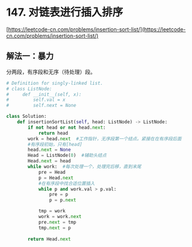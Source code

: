 # 147. 对链表进行插入排序

[https://leetcode-cn.com/problems/insertion-sort-list/](https://leetcode-cn.com/problems/insertion-sort-list/)

## 解法一：暴力

分两段，有序段和无序（待处理）段。

```python
# Definition for singly-linked list.
# class ListNode:
#     def __init__(self, x):
#         self.val = x
#         self.next = None

class Solution:
    def insertionSortList(self, head: ListNode) -> ListNode:
        if not head or not head.next:
            return head
        work = head.next  #工作指针，无序段第一个结点。紧接在在有序段后面
        #有序段初始，只有[head]
        head.next = None
        Head = ListNode(0)  #辅助头结点
        Head.next = head
        while work:  #每次处理一个，处理完后移，直到末尾
            pre = Head
            p = Head.next
            #在有序段中找合适位置插入
            while p and work.val > p.val:
                pre = p
                p = p.next

            tmp = work
            work = work.next
            pre.next = tmp
            tmp.next = p
            
        return Head.next
```


